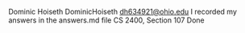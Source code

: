 Dominic Hoiseth DominicHoiseth
dh634921@ohio.edu
I recorded my answers in the answers.md file
CS 2400, Section 107
Done